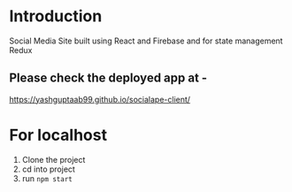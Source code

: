 # Introduction
Social Media Site built using React and Firebase and for state management Redux

## Please check the deployed app at -  
https://yashguptaab99.github.io/socialape-client/

# For localhost
1) Clone the project
2) cd into project
3) run `npm start`
